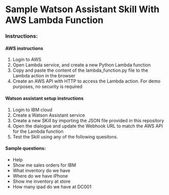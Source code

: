 # Sample Watson Assistant Skill With AWS Lambda Function

### Instructions:
#### AWS instructions
1. Login to AWS
2. Open Lambda service, and create a new Python Lambda function
3. Copy and paste the content of the lambda_function.py file to the Lambda action in the browser
4. Create an AWS API with HTTP to access the Lambda action. For demo purposes, no security is required

#### Watson assistant setup instructions
1. Login to IBM cloud
2. Create a Watson Assistant service
3. Create a new SKill by importing the JSON file provided in this repository
4. Open the dialogue and update the Webhook URL to match the AWS API for the Lambda function
5. Test the Skill using any of the following quesitons.

#### Sample questions:
- Help
- Show me sales orders for IBM
- What inventory do we have
- Where do we have iPhone
- Show me inventory at store
- How many ipad do we have at DC001
